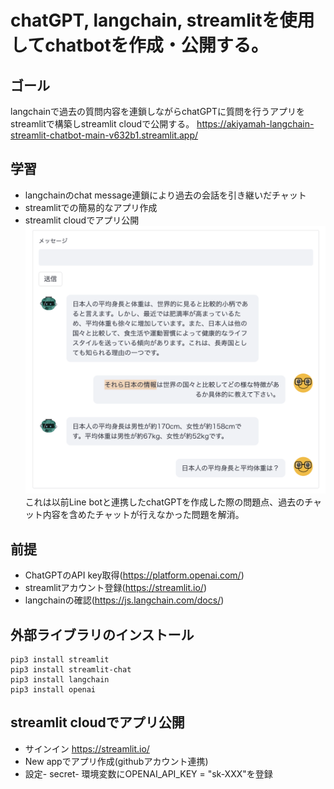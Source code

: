 # chatGPT, langchain, streamlitを使用してchatbotを作成・公開する。

## ゴール
langchainで過去の質問内容を連鎖しながらchatGPTに質問を行うアプリをstreamlitで構築しstreamlit cloudで公開する。
https://akiyamah-langchain-streamlit-chatbot-main-v632b1.streamlit.app/

## 学習
* langchainのchat message連鎖により過去の会話を引き継いだチャット
* streamlitでの簡易的なアプリ作成
* streamlit cloudでアプリ公開
![過去の会話を引き継いだチャット](https://github.com/akiyamah/langchain_streamlit_chatbot/blob/main/images/test.png)
これは以前Line botと連携したchatGPTを作成した際の問題点、過去のチャット内容を含めたチャットが行えなかった問題を解消。

## 前提
* ChatGPTのAPI key取得(https://platform.openai.com/)
* streamlitアカウント登録(https://streamlit.io/)
* langchainの確認(https://js.langchain.com/docs/)

## 外部ライブラリのインストール
```
pip3 install streamlit 
pip3 install streamlit-chat 
pip3 install langchain 
pip3 install openai 
```
## streamlit cloudでアプリ公開
* サインイン https://streamlit.io/
* New appでアプリ作成(githubアカウント連携)
* 設定- secret- 環境変数にOPENAI_API_KEY = "sk-XXX"を登録
